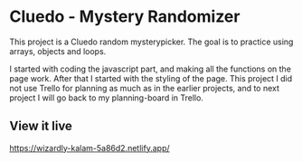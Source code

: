 # Cluedo - Mystery Randomizer

This project is a Cluedo random mysterypicker. The goal is to practice using arrays, objects and loops.

I started with coding the javascript part, and making all the functions on the page work. After that I started with the styling of the page. This project I did not use Trello for planning as much as in the earlier projects, and to next project I will go back to my planning-board in Trello.

## View it live

https://wizardly-kalam-5a86d2.netlify.app/

